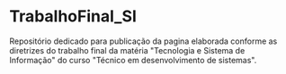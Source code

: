 # TrabalhoFinal_SI
Repositório dedicado para publicação da pagina elaborada conforme as diretrizes do trabalho final da matéria "Tecnologia e Sistema de Informação" do curso "Técnico em desenvolvimento de sistemas".
